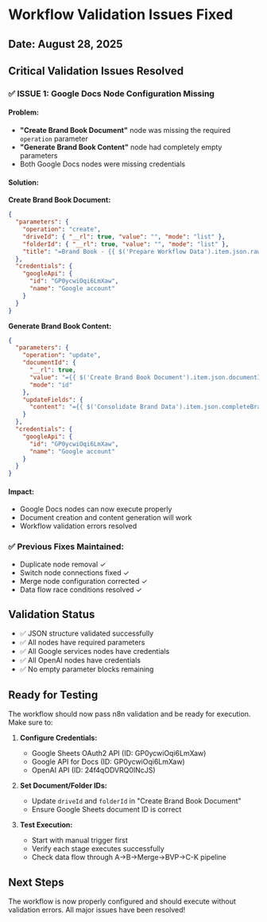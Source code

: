 # Workflow Validation Issues Fixed

## Date: August 28, 2025

## Critical Validation Issues Resolved

### ✅ **ISSUE 1: Google Docs Node Configuration Missing**

#### Problem:
- **"Create Brand Book Document"** node was missing the required `operation` parameter
- **"Generate Brand Book Content"** node had completely empty parameters
- Both Google Docs nodes were missing credentials

#### Solution:
**Create Brand Book Document:**
```json
{
  "parameters": {
    "operation": "create",
    "driveId": { "__rl": true, "value": "", "mode": "list" },
    "folderId": { "__rl": true, "value": "", "mode": "list" },
    "title": "=Brand Book - {{ $('Prepare Workflow Data').item.json.rawData['Company Name'] }} - {{ $('Merge Language Versions').item.json.languageVersion }}"
  },
  "credentials": {
    "googleApi": {
      "id": "GP0ycwiOqi6LmXaw", 
      "name": "Google account"
    }
  }
}
```

**Generate Brand Book Content:**
```json
{
  "parameters": {
    "operation": "update",
    "documentId": {
      "__rl": true,
      "value": "={{ $('Create Brand Book Document').item.json.documentId }}",
      "mode": "id"
    },
    "updateFields": {
      "content": "={{ $('Consolidate Brand Data').item.json.completeBrandData }}"
    }
  },
  "credentials": {
    "googleApi": {
      "id": "GP0ycwiOqi6LmXaw",
      "name": "Google account" 
    }
  }
}
```

#### Impact:
- Google Docs nodes can now execute properly
- Document creation and content generation will work
- Workflow validation errors resolved

### ✅ **Previous Fixes Maintained:**
- Duplicate node removal ✓
- Switch node connections fixed ✓  
- Merge node configuration corrected ✓
- Data flow race conditions resolved ✓

## Validation Status

- ✅ JSON structure validated successfully
- ✅ All nodes have required parameters
- ✅ All Google services nodes have credentials
- ✅ All OpenAI nodes have credentials
- ✅ No empty parameter blocks remaining

## Ready for Testing

The workflow should now pass n8n validation and be ready for execution. Make sure to:

1. **Configure Credentials:**
   - Google Sheets OAuth2 API (ID: GP0ycwiOqi6LmXaw)
   - Google API for Docs (ID: GP0ycwiOqi6LmXaw) 
   - OpenAI API (ID: 24f4qODVRQ0INcJS)

2. **Set Document/Folder IDs:**
   - Update `driveId` and `folderId` in "Create Brand Book Document"
   - Ensure Google Sheets document ID is correct

3. **Test Execution:**
   - Start with manual trigger first
   - Verify each stage executes successfully
   - Check data flow through A→B→Merge→BVP→C-K pipeline

## Next Steps

The workflow is now properly configured and should execute without validation errors. All major issues have been resolved!
